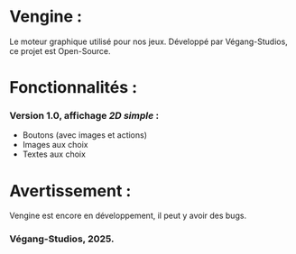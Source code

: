 # Vengine :
Le moteur graphique utilisé pour nos jeux. Développé par Végang-Studios, ce projet est Open-Source.

# Fonctionnalités :
### Version 1.0, affichage *2D simple* :
- Boutons (avec images et actions)
- Images aux choix
- Textes aux choix

# Avertissement :
Vengine est encore en développement, il peut y avoir des bugs.

### Végang-Studios, 2025.
